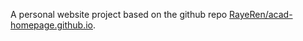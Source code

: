 A personal website project based on the github repo [RayeRen/acad-homepage.github.io](https://github.com/RayeRen/acad-homepage.github.io). 